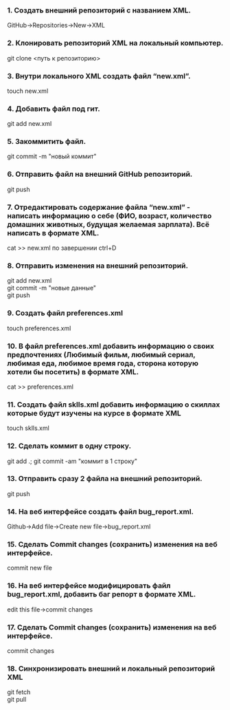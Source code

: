 ### 1. Создать внешний репозиторий c названием XML.</br>
 GitHub->Repositories->New->XML</br>
### 2. Клонировать репозиторий XML на локальный компьютер.</br>
git clone <путь к репозиторию></br>
### 3. Внутри локального XML создать файл “new.xml”.</br>
touch new.xml</br>
### 4. Добавить файл под гит.</br>
git add new.xml</br>
### 5. Закоммитить файл.</br>
git commit -m "новый коммит"</br>
### 6. Отправить файл на внешний GitHub репозиторий.</br>
git push</br>
### 7. Отредактировать содержание файла “new.xml” - написать информацию о себе (ФИО, возраст, количество домашних животных, будущая желаемая зарплата). Всё написать в   формате XML.</br>
cat >> new.xml  по завершении ctrl+D</br>
### 8. Отправить изменения на внешний репозиторий.</br>
git add new.xml</br>
git commit -m "новые данные"</br> 
git push</br>
### 9. Создать файл preferences.xml</br>
touch preferences.xml</br>
### 10. В файл preferences.xml добавить информацию о своих предпочтениях (Любимый фильм, любимый сериал, любимая еда, любимое время года, сторона которую хотели бы посетить) в формате XML.</br>
cat >> preferences.xml</br>
### 11. Создать файл sklls.xml добавить информацию о скиллах которые будут изучены на курсе в формате XML</br>
touch sklls.xml</br>
### 12. Сделать коммит в одну строку.</br>
git add .; git commit -am "коммит в 1 строку"</br>
### 13. Отправить сразу 2 файла на внешний репозиторий.</br>
git push</br>
### 14. На веб интерфейсе создать файл bug_report.xml.</br>
Github->Add file->Create new file->bug_report.xml</br>
### 15. Сделать Commit changes (сохранить) изменения на веб интерфейсе.</br>
commit new file</br>
### 16. На веб интерфейсе модифицировать файл bug_report.xml, добавить баг репорт в формате XML.</br>
edit this file->commit changes</br>
### 17. Сделать Commit changes (сохранить) изменения на веб интерфейсе.</br>
commit changes</br>
### 18. Синхронизировать внешний и локальный репозиторий XML</br>
git fetch</br>
git pull
